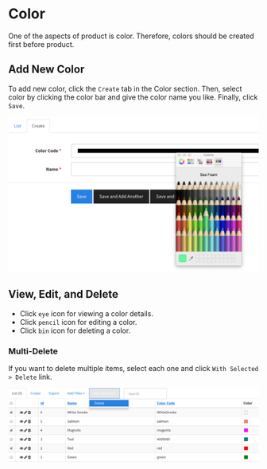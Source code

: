 # Color

One of the aspects of product is color. Therefore, colors should be created first before product.

## Add New Color

To add new color, click the `Create` tab in the Color section. Then, select color by clicking the color bar and give the color name you like. Finally, click `Save`.

![](img/add-color.png)

## View, Edit, and Delete

* Click `eye` icon for viewing a color details.
* Click `pencil` icon for editing a color.
* Click `bin` icon for deleting a color.

### Multi-Delete

If you want to delete multiple items, select each one and click `With Selected > Delete` link.

![](img/multi-delete.png)